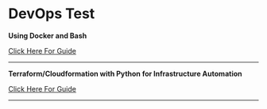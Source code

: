 
# DevOps Test

**Using Docker and Bash**

[Click Here For Guide](/using-docker-and-bash "Click Here For Guide")
 
------------
**Terraform/Cloudformation with Python for Infrastructure Automation**

[Click Here For Guide](/terraform-with-python-for-infrastructure-automation "Click Here For Guide")
 
------
 
 